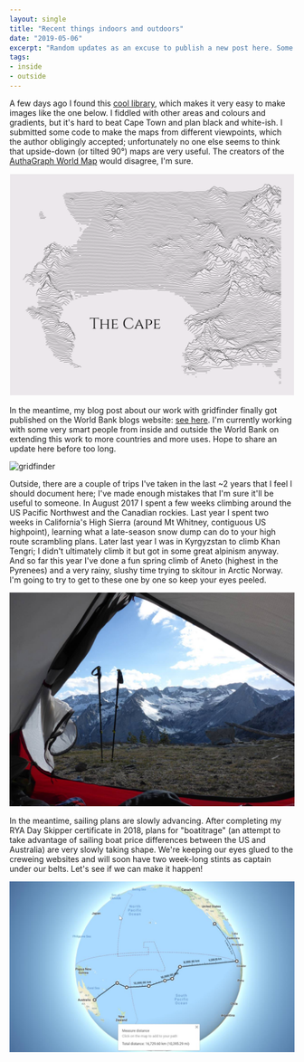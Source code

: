 ```yaml
---
layout: single
title: "Recent things indoors and outdoors"
date: "2019-05-06"
excerpt: "Random updates as an excuse to publish a new post here. Some stuff from work, a pretty map, and outdoor trips I need to write about!"
tags:
- inside
- outside
---
```


A few days ago I found this [cool library](https://github.com/ColCarroll/ridge_map), which makes it very easy to make images like the one below. I fiddled with other areas and colours and gradients, but it's hard to beat Cape Town and plan black and white-ish. I submitted some code to make the maps from different viewpoints, which the author obligingly accepted; unfortunately no one else seems to think that upside-down (or tilted 90°) maps are very useful. The creators of the [AuthaGraph World Map](http://www.authagraph.com/projects/description/%e3%80%90%e4%bd%9c%e5%93%81%e8%a7%a3%e8%aa%ac%e3%80%91%e8%a8%98%e4%ba%8b01/?lang=en) would disagree, I'm sure.

![cape1](/assets/images/2019/cape1.png)

In the meantime, my blog post about our work with gridfinder finally got published on the World Bank blogs website: [see here](http://blogs.worldbank.org/energy/using-night-lights-map-electrical-grid-infrastructure). I'm currently working with some very smart people from inside and outside the World Bank on extending this work to more countries and more uses. Hope to share an update here before too long.

![gridfinder](http://blogs.worldbank.org/energy/files/energy/fig2_uganda_animated.gif)

Outside, there are a couple of trips I've taken in the last ~2 years that I feel I should document here; I've made enough mistakes that I'm sure it'll be useful to someone. In August 2017 I spent a few weeks climbing around the US Pacific Northwest and the Canadian rockies. Last year I spent two weeks in California's High Sierra (around Mt Whitney, contiguous US highpoint), learning what a late-season snow dump can do to your high route scrambling plans. Later last year I was in Kyrgyzstan to climb Khan Tengri; I didn't ultimately climb it but got in some great alpinism anyway. And so far this year I've done a fun spring climb of Aneto (highest in the Pyrenees) and a very rainy, slushy time trying to skitour in Arctic Norway. I'm going to try to get to these one by one so keep your eyes peeled.

![tent1](/assets/images/2019/tent1.jpg)

In the meantime, sailing plans are slowly advancing. After completing my RYA Day Skipper certificate in 2018, plans for "boatitrage" (an attempt to take advantage of sailing boat price differences between the US and Australia) are very slowly taking shape. We're keeping our eyes glued to the creweing websites and will soon have two week-long stints as captain under our belts. Let's see if we can make it happen!

![pac](/assets/images/2019/pac.png)
